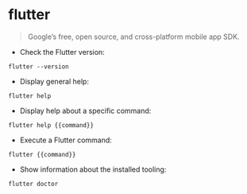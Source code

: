# flutter

> Google’s free, open source, and cross-platform mobile app SDK.

- Check the Flutter version:

`flutter --version`

- Display general help:

`flutter help`

- Display help about a specific command:

`flutter help {{command}}`

- Execute a Flutter command:

`flutter {{command}}`

- Show information about the installed tooling:

`flutter doctor`
